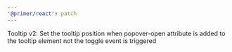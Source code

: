 ```yaml
---
'@primer/react': patch
---
```


Tooltip v2: Set the tooltip position when popover-open attribute is added to the tooltip element not the toggle event is triggered
